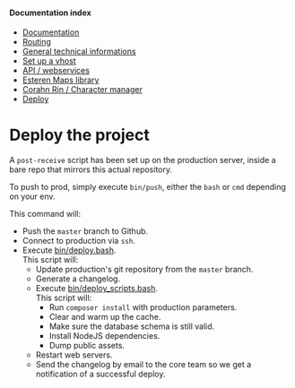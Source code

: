 
#### Documentation index

* [Documentation](../README.md)
* [Routing](routing.md)
* [General technical informations](technical.md)
* [Set up a vhost](vhosts.md)
* [API / webservices](api.md)
* [Esteren Maps library](maps.md)
* [Corahn Rin / Character manager](character_manager.md)
* [Deploy](deploy.md)

# Deploy the project

A `post-receive` script has been set up on the production server, inside a bare
repo that mirrors this actual repository.

To push to prod, simply execute `bin/push`, either the `bash` or `cmd` depending on your env.

This command will:

* Push the `master` branch to Github.
* Connect to production via `ssh`.
* Execute [bin/deploy.bash](../bin/deploy.bash).<br>This script will:
  * Update production's git repository from the `master` branch.
  * Generate a changelog.
  * Execute [bin/deploy_scripts.bash](../bin/deploy_scripts.bash).<br>This script will:
    * Run `composer install` with production parameters.
    * Clear and warm up the cache.
    * Make sure the database schema is still valid.
    * Install NodeJS dependencies.
    * Dump public assets.
  * Restart web servers.
  * Send the changelog by email to the core team so we get a notification of a successful deploy.
